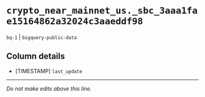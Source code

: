 # `crypto_near_mainnet_us._sbc_3aaa1fae15164862a32024c3aaeddf98`
`bq-1` | `bigquery-public-data`

## Column details
* [TIMESTAMP] `last_update`

-------------------------------------------------------------------------------
*Do not make edits above this line.*
